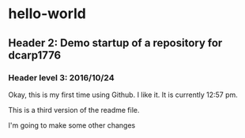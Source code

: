 
# hello-world
## Header 2: Demo startup of a repository for dcarp1776
### Header level 3: 2016/10/24  

Okay, this is my first time using Github.  I like it.  It is currently 12:57 pm.

This is a third version of the readme file.

I'm going to make some other changes

